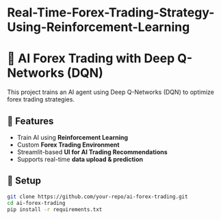 # Real-Time-Forex-Trading-Strategy-Using-Reinforcement-Learning
# 🏦 AI Forex Trading with Deep Q-Networks (DQN)

This project trains an AI agent using Deep Q-Networks (DQN) to optimize forex trading strategies.

## 📌 Features
- Train AI using **Reinforcement Learning**
- Custom **Forex Trading Environment**
- Streamlit-based **UI for AI Trading Recommendations**
- Supports real-time **data upload & prediction**

## 🚀 Setup
```bash
git clone https://github.com/your-repo/ai-forex-trading.git
cd ai-forex-trading
pip install -r requirements.txt

